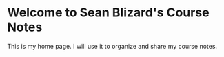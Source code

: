 # Welcome to Sean Blizard's Course Notes

This is my home page. I will use it to organize and share my course notes.